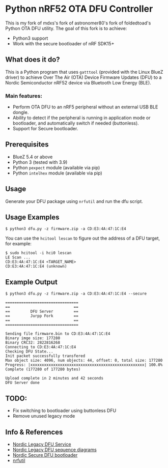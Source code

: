 # Python nRF52 OTA DFU Controller

This is my fork of mdxs's fork of astronomer80's fork of foldedtoad's Python OTA DFU utility. 
The goal of this fork is to achieve:

* Python3 support
* Work with the secure bootloader of nRF SDK15+

## What does it do?

This is a Python program that uses `gatttool` (provided with the Linux BlueZ driver) to achieve Over The Air (OTA) Device Firmware Updates (DFU) to a Nordic Semiconductor nRF52 device via Bluetooth Low Energy (BLE).

### Main features:

* Perform OTA DFU to an nRF5 peripheral without an external USB BLE dongle.
* Ability to detect if the peripheral is running in application mode or bootloader, and automatically switch if needed (buttonless).
* Support for Secure bootloader.

## Prerequisites

* BlueZ 5.4 or above
* Python 3 (tested with 3.9)
* Python `pexpect` module (available via pip)
* Python `intelhex` module (available via pip)

## Usage

Generate your DFU package using `nrfutil` and run the dfu script.

## Usage Examples

    $ python3 dfu.py -z firmware.zip -a CD:E3:4A:47:1C:E4

You can use the `hcitool lescan` to figure out the address of a DFU target, for example:

    $ sudo hcitool -i hci0 lescan
    LE Scan ...
    CD:E3:4A:47:1C:E4 <TARGET_NAME>
    CD:E3:4A:47:1C:E4 (unknown)


## Example Output

    $ python3 dfu.py -z firmware.zip -a CD:E3:4A:47:1C:E4 --secure

    ================================
    ==                            ==
    ==         DFU Server         ==
    ==         Jurpp Fork         ==
    ==                            ==
    ================================

    Sending file firmware.bin to CD:E3:4A:47:1C:E4
    Binary imge size: 177280
    Binary CRC32: 2822816268
    Connecting to CD:E3:4A:47:1C:E4
    Checking DFU State...
    Init packet successfully transfered
    Max object size: 4096, num objects: 44, offset: 0, total size: 177280
    Progress: |xxxxxxxxxxxxxxxxxxxxxxxxxxxxxxxxxxxxxxxxxxxxxxxxxx| 100.0% Complete (177280 of 177280 bytes)

    Upload complete in 2 minutes and 42 seconds
    DFU Server done

## TODO:

* Fix switching to bootloader using buttonless DFU
* Remove unused legacy mode


## Info & References

* [Nordic Legacy DFU Service](http://infocenter.nordicsemi.com/topic/com.nordic.infocenter.sdk5.v11.0.0/bledfu_transport_bleservice.html?cp=4_0_3_4_3_1_4_1)
* [Nordic Legacy DFU sequence diagrams](http://infocenter.nordicsemi.com/topic/com.nordic.infocenter.sdk5.v11.0.0/bledfu_transport_bleprofile.html?cp=4_0_3_4_3_1_4_0_1_6#ota_profile_pkt_rcpt_notif)
* [Nordic Secure DFU bootloader](http://infocenter.nordicsemi.com/topic/com.nordic.infocenter.sdk5.v12.2.0/lib_dfu_transport_ble.html?cp=4_0_1_3_5_2_2)
* [nrfutil](https://github.com/NordicSemiconductor/pc-nrfutil)
